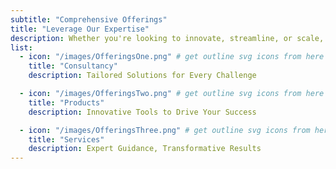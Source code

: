 ```yaml
---
subtitle: "Comprehensive Offerings"
title: "Leverage Our Expertise"
description: Whether you're looking to innovate, streamline, or scale, our tailored solutions offer you the right combination of consultancy, product offerings, and services to drive sustainable growth. With a focus on personalized strategies, we ensure your business thrives in today's competitive landscape.
list:
  - icon: "/images/OfferingsOne.png" # get outline svg icons from here - https://www.svgrepo.com/vectors/security/outlined/
    title: "Consultancy"
    description: Tailored Solutions for Every Challenge

  - icon: "/images/OfferingsTwo.png" # get outline svg icons from here - https://www.svgrepo.com/vectors/security/outlined/
    title: "Products"
    description: Innovative Tools to Drive Your Success

  - icon: "/images/OfferingsThree.png" # get outline svg icons from here - https://www.svgrepo.com/vectors/security/outlined/
    title: "Services"
    description: Expert Guidance, Transformative Results
---
```


